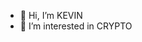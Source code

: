 - 👋 Hi, I’m KEVIN
- 👀 I’m interested in CRYPTO

<!---
kecrypto/kecrypto is a ✨ special ✨ repository because its `README.md` (this file) appears on your GitHub profile.
You can click the Preview link to take a look at your changes.
--->
